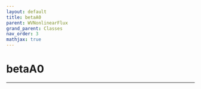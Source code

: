 ```yaml
---
layout: default
title: betaA0
parent: WVNonlinearFlux
grand_parent: Classes
nav_order: 3
mathjax: true
---
```


#  betaA0




---


